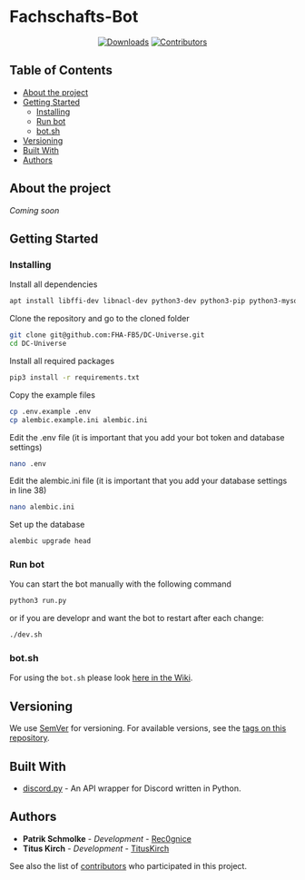 # Fachschafts-Bot
<p align="center">
    <a href="https://github.com/FHA-FB5/DC-Universe/releases"><img src="https://img.shields.io/github/downloads/FHA-FB5/DC-Universe/total?label=Downloads&labelColor=30363D&color=2FBF50" alt="Downloads"></a>
    <a href="https://github.com/FHA-FB5/DC-Universe/graphs/contributors"><img src="https://img.shields.io/github/contributors/FHA-FB5/DC-Universe?label=Contributors&labelColor=30363D&color=2FBF50" alt="Contributors"></a>
</p>


## Table of Contents
* [About the project](#about-the-project)
* [Getting Started](#getting-started)
    * [Installing](#installing)
    * [Run bot](#run-bot)
    * [bot.sh](#botsh)
* [Versioning](#versioning)
* [Built With](#built-with)
* [Authors](#authors)

## About the project
*Coming soon*

## Getting Started
### Installing

Install all dependencies
```BASH
apt install libffi-dev libnacl-dev python3-dev python3-pip python3-mysqldb tmux
```

Clone the repository and go to the cloned folder
```BASH
git clone git@github.com:FHA-FB5/DC-Universe.git
cd DC-Universe
```

Install all required packages
```bash
pip3 install -r requirements.txt
```

Copy the example files
```bash
cp .env.example .env
cp alembic.example.ini alembic.ini
```

Edit the .env file (it is important that you add your bot token and database settings)
```bash
nano .env 
```

Edit the alembic.ini file (it is important that you add your database settings in line 38)
```bash
nano alembic.ini
```

Set up the database
```bash
alembic upgrade head
```

### Run bot
You can start the bot manually with the following command
```bash
python3 run.py 
```

or if you are developr and want the bot to restart after each change:
```bash
./dev.sh
```

### bot.sh
For using the `bot.sh` please look [here in the Wiki](https://github.com/FHA-FB5/DC-Universe/wiki/bot.sh).

## Versioning
We use [SemVer](http://semver.org/) for versioning. For available versions, see the [tags on this repository](https://github.com/FHA-FB5/DC-Universe/tags). 

## Built With
* [discord.py](https://github.com/Rapptz/discord.py) - An API wrapper for Discord written in Python.

## Authors
* **Patrik Schmolke** - *Development* - [Rec0gnice](https://github.com/Rec0gnice)
* **Titus Kirch** - *Development* - [TitusKirch](https://github.com/TitusKirch)

See also the list of [contributors](https://github.com/FHA-FB5/DC-Universe/graphs/contributors) who participated in this project.
